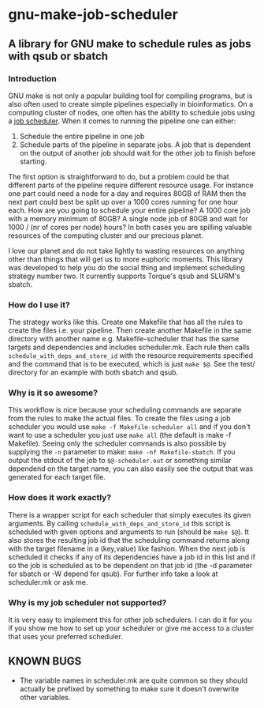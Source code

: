 # gnu-make-job-scheduler

## A library for GNU make to schedule rules as jobs with qsub or sbatch

### Introduction

GNU make is not only a popular building tool for compiling programs, but is
also often used to create simple pipelines especially in bioinformatics. On a
computing cluster of nodes, one often has the ability to schedule jobs using a
[job scheduler]. When it comes to running the pipeline one can either:

1. Schedule the entire pipeline in one job
2. Schedule parts of the pipeline in separate jobs. A job that is dependent on
the output of another job should wait for the other job to finish before
starting.

The first option is straightforward to do, but a problem could be that
different parts of the pipeline require different resource usage. For instance
one part could need a node for a day and requires 80GB of RAM then the next part could
best be split up over a 1000 cores running for one hour each. How are you going
to schedule your entire pipeline? A 1000 core job with a memory minimum of
80GB? A single node job of 80GB and wait for 1000 / (nr of cores per node)
hours? In both cases you are spilling valuable resources of the computing
cluster and our precious planet.

I love our planet and do not take lightly to wasting resources on anything
other than things that will get us to more euphoric moments. This library was
developed to help you do the social thing and implement scheduling strategy
number two. It currently supports Torque's qsub and SLURM's sbatch.

### How do I use it?

The strategy works like this. Create one Makefile that has all the rules to
create the files i.e. your pipeline. Then create another Makefile in the same
directory with another name e.g. Makefile-scheduler that has the same targets
and dependencies and includes scheduler.mk. Each rule then calls
`schedule_with_deps_and_store_id` with the resource requirements specified and
the command that is to be executed, which is just `make $@`. See the test/
directory for an example with both sbatch and qsub.

### Why is it so awesome?

This workflow is nice because your scheduling commands are separate from the
rules to make the actual files. To create the files using a job scheduler you
would use `make -f Makefile-scheduler all` and if you don't want to use a
scheduler you just use `make all` (the default is make -f Makefile). Seeing
only the scheduler commands is also possible by supplying the `-n` parameter to
make: `make -nf Makefile-sbatch`. If you output the stdout of the job to
`$@-scheduler.out` or something similar dependend on the target name, you can
also easily see the output that was generated for each target file. 

### How does it work exactly?

There is a wrapper script for each scheduler that simply executes its given
arguments. By calling `schedule_with_deps_and_store_id` this script is
scheduled with given options and arguments to run (should be `make $@`). It
also stores the resulting job id that the scheduling command returns along with
the target filename in a (key,value) like fashion. When the next job is
scheduled it checks if any of its dependencies have a job id in this list and
if so the job is scheduled as to be dependent on that job id (the -d parameter
for sbatch or -W depend for qsub). For further info take a look at scheduler.mk
or ask me.

### Why is my job scheduler not supported?

It is very easy to implement this for other job schedulers. I can do it for
you if you show me how to set up your scheduler or give me access to a cluster
that uses your preferred scheduler.

## KNOWN BUGS
- The variable names in scheduler.mk are quite common so they should actually
  be prefixed by something to make sure it doesn't overwrite other variables.

[job scheduler]: http://en.wikipedia.org/wiki/Job_scheduler

